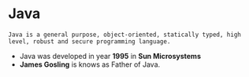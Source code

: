 # Java 

    Java is a general purpose, object-oriented, statically typed, high level, robust and secure programming language.

- Java was developed in year **1995** in **Sun Microsystems**
- **James Gosling** is knows as Father of Java.